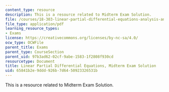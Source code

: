 ```yaml
---
content_type: resource
description: This is a resource related to Midterm Exam Solution.
file: /courses/18-303-linear-partial-differential-equations-analysis-and-numerics-fall-2014/65841b2e9ddd926b7d6450923326531b_MIT18_303F14_midtermsol.pdf
file_type: application/pdf
learning_resource_types:
- Exams
license: https://creativecommons.org/licenses/by-nc-sa/4.0/
ocw_type: OCWFile
parent_title: Exams
parent_type: CourseSection
parent_uid: 97b3ad62-02cf-9abe-1583-1f2808f930cd
resourcetype: Document
title: Linear Partial Differential Equations, Midterm Exam Solution
uid: 65841b2e-9ddd-926b-7d64-50923326531b
---
```

This is a resource related to Midterm Exam Solution.
